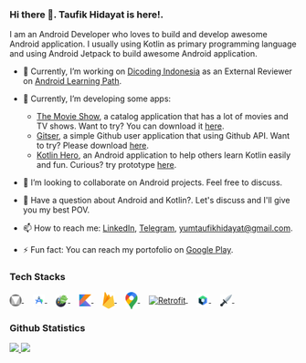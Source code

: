 ### Hi there 👋. **Taufik Hidayat** is here!.

I am an Android Developer who loves to build and develop awesome Android application. I usually using Kotlin as primary programming language and using Android Jetpack to build awesome Android application.
- 🔭 Currently, I’m working on [Dicoding Indonesia](https://dicoding.com) as an External Reviewer on [Android Learning Path](https://www.dicoding.com/learningpaths/7).
- 🌱 Currently, I’m developing some apps:
  - [The Movie Show](https://github.com/yumtaufikhidayat/the-movie-show-kt), a catalog application that has a lot of movies and TV shows. Want to try? You can download it [here](https://play.google.com/store/apps/details?id=com.taufik.themovieshow).
  - [Gitser](https://github.com/yumtaufikhidayat/gitser-kt), a simple Github user application that using Github API. Want to try? Please download [here](https://play.google.com/store/apps/details?id=com.taufik.gitser).
  - [Kotlin Hero](https://github.com/yumtaufikhidayat/kotlin-hero), an Android application to help others learn Kotlin easily and fun. Curious? try prototype [here](https://www.figma.com/proto/NwDrgYPehVbxuSRwQNxRfs/Latihan-UX-Designer?node-id=43:590&scaling=scale-down&page-id=37:2&starting-point-node-id=43:590).
  
- 👯 I’m looking to collaborate on Android projects. Feel free to discuss.
- 💬 Have a question about Android and Kotlin?. Let's discuss and I'll give you my best POV.
- 📫 How to reach me: [LinkedIn](https://linkedin.com/in/taufik-hidayat), [Telegram](https://t.me/yumtaufik), yumtaufikhidayat@gmail.com.
- ⚡ Fun fact: You can reach my portofolio on [Google Play](https://play.google.com/store/apps/dev?id=5667961808037787969).

### Tech Stacks ###
<a href="https://m3.material.io"/>
  <img align="center" alt="Material Design" title="Material Design" width="21px" src="https://github.com/yumtaufikhidayat/yumtaufikhidayat/blob/main/material_design_logo.png" />
</a>
&nbsp;
&nbsp;
<a href="https://developer.android.com/studio">
  <img align="center" alt="Android Studio" title="Android Studio" width="21px" src="https://github.com/yumtaufikhidayat/yumtaufikhidayat/blob/main/android-studio.png" />
</a>
&nbsp;
&nbsp;
<a href="https://developer.android.com/jetpack">
  <img align="center" alt="Android Jetpack" title="Android Jetpack" width="21px" src="https://github.com/yumtaufikhidayat/yumtaufikhidayat/blob/main/android-jetpack.png" />
</a>
&nbsp;
&nbsp;
<a href="https://kotlinlang.org/">
  <img align="center" alt="Kotlin" title="Kotlin" width="21px" src="https://raw.githubusercontent.com/yumtaufikhidayat/yumtaufikhidayat/main/kotlin.svg" />
</a>
&nbsp;
&nbsp;
<a href="https://firebase.google.com/">
  <img align="center" alt="Firebase" title="Firebase" width="21px" src="https://raw.githubusercontent.com/yumtaufikhidayat/yumtaufikhidayat/main/firebase.svg" />
</a>
&nbsp;
&nbsp;
<a href="https://cloud.google.com/">
  <img align="center" alt="Google Maps" title="Google Maps" width="21px" src="https://raw.githubusercontent.com/yumtaufikhidayat/yumtaufikhidayat/main/google-maps.svg" />
</a>
&nbsp;
&nbsp;
<a href="https://github.com/square/retrofit">
  <img align="center" alt="Retrofit" title="Retrofit" width="21px" src="https://avatars.githubusercontent.com/u/82592?s=200&v=4" />
</a>
&nbsp;
&nbsp;
<a href="https://developer.android.com/jetpack/compose">
  <img align="center" alt="Jetpack Compose" title="Jetpack Compose" width="21px" src="https://raw.githubusercontent.com/yumtaufikhidayat/yumtaufikhidayat/main/jetpack%20compose%20icon_RGB.png" />
</a>
&nbsp;
&nbsp;
<a href="https://developer.android.com/training/dependency-injection/hilt-android?hl=id">
  <img align="center" alt="Dagger Hilt" title="Dagger Hilt" width="21px" src="https://github.com/yumtaufikhidayat/yumtaufikhidayat/blob/main/dagger_hilt.png" />
</a>
&nbsp;
&nbsp;

### Github Statistics ###
<p align="left">
<a href="https://github.com/yumtaufikhidayat">
  <img height="180em" src="https://github-readme-stats-eight-theta.vercel.app/api?username=yumtaufikhidayat&show_icons=true&theme=algolia&include_all_commits=true&count_private=true"/>
  <img height="180em" src="https://github-readme-stats-eight-theta.vercel.app/api/top-langs/?username=yumtaufikhidayat&layout=compact&langs_count=8&theme=algolia"/>
</a>
</p>

